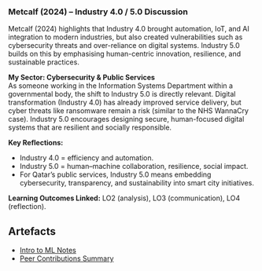 ### Metcalf (2024) – Industry 4.0 / 5.0 Discussion

Metcalf (2024) highlights that Industry 4.0 brought automation, IoT, and AI integration to modern industries, but also created vulnerabilities such as cybersecurity threats and over-reliance on digital systems. Industry 5.0 builds on this by emphasising human-centric innovation, resilience, and sustainable practices.

**My Sector: Cybersecurity & Public Services**  
As someone working in the Information Systems Department within a governmental body, the shift to Industry 5.0 is directly relevant. Digital transformation (Industry 4.0) has already improved service delivery, but cyber threats like ransomware remain a risk (similar to the NHS WannaCry case). Industry 5.0 encourages designing secure, human-focused digital systems that are resilient and socially responsible.

**Key Reflections:**  
- Industry 4.0 = efficiency and automation.  
- Industry 5.0 = human–machine collaboration, resilience, social impact.  
- For Qatar’s public services, Industry 5.0 means embedding cybersecurity, transparency, and sustainability into smart city initiatives.  

**Learning Outcomes Linked:** LO2 (analysis), LO3 (communication), LO4 (reflection).  

## Artefacts
- [Intro to ML Notes](../../artefactss/intro_to_ml_notes.md)  
- [Peer Contributions Summary](../../artefactss/peer_notes.md) 
